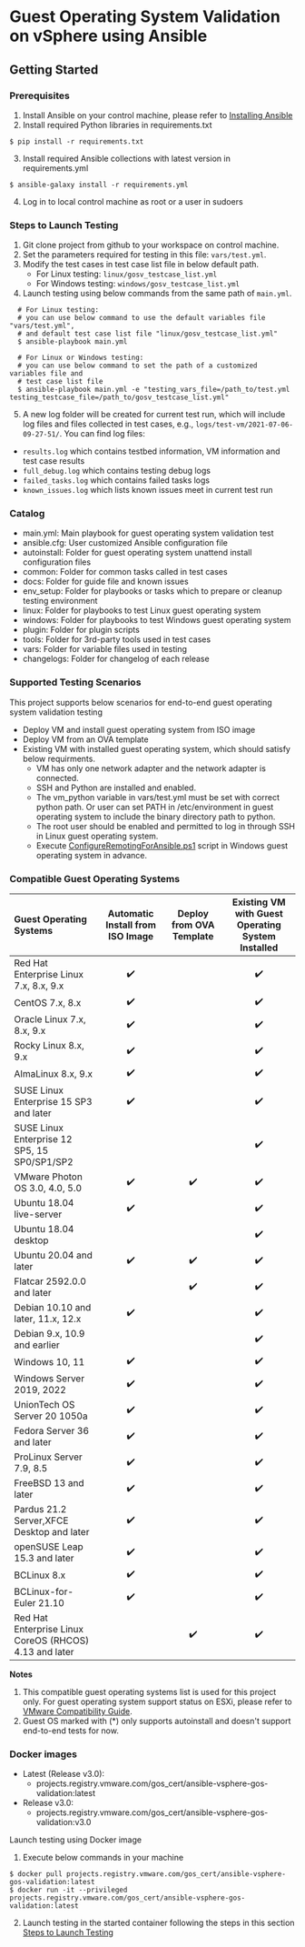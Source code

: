 # Guest Operating System Validation on vSphere using Ansible

## Getting Started

### Prerequisites
1. Install Ansible on your control machine, please refer to [Installing Ansible](https://docs.ansible.com/ansible/latest/installation_guide/intro_installation.html)
2. Install required Python libraries in requirements.txt
```
$ pip install -r requirements.txt
```
3. Install required Ansible collections with latest version in requirements.yml
```
$ ansible-galaxy install -r requirements.yml
```
4. Log in to local control machine as root or a user in sudoers

### Steps to Launch Testing
1. Git clone project from github to your workspace on control machine.
2. Set the parameters required for testing in this file: `vars/test.yml`.
3. Modify the test cases in test case list file in below default path.
   * For Linux testing: `linux/gosv_testcase_list.yml`
   * For Windows testing: `windows/gosv_testcase_list.yml`
4. Launch testing using below commands from the same path of `main.yml`.
```
  # For Linux testing:
  # you can use below command to use the default variables file "vars/test.yml",
  # and default test case list file "linux/gosv_testcase_list.yml"
  $ ansible-playbook main.yml

  # For Linux or Windows testing:
  # you can use below command to set the path of a customized variables file and
  # test case list file
  $ ansible-playbook main.yml -e "testing_vars_file=/path_to/test.yml testing_testcase_file=/path_to/gosv_testcase_list.yml"
```
5. A new log folder will be created for current test run, which will include log files and files collected in test cases, e.g., `logs/test-vm/2021-07-06-09-27-51/`. You can find log files:
  * `results.log` which contains testbed information, VM information and test case results
  * `full_debug.log` which contains testing debug logs
  * `failed_tasks.log` which contains failed tasks logs
  * `known_issues.log` which lists known issues meet in current test run

### Catalog
* main.yml: Main playbook for guest operating system validation test
* ansible.cfg: User customized Ansible configuration file
* autoinstall: Folder for guest operating system unattend install configuration files
* common: Folder for common tasks called in test cases
* docs: Folder for guide file and known issues
* env_setup: Folder for playbooks or tasks which to prepare or cleanup testing environment
* linux: Folder for playbooks to test Linux guest operating system
* windows: Folder for playbooks to test Windows guest operating system
* plugin: Folder for plugin scripts
* tools: Folder for 3rd-party tools used in test cases
* vars: Folder for variable files used in testing
* changelogs: Folder for changelog of each release 

### Supported Testing Scenarios
This project supports below scenarios for end-to-end guest operating system validation testing 
* Deploy VM and install guest operating system from ISO image
* Deploy VM from an OVA template
* Existing VM with installed guest operating system, which should satisfy below requirments.
  * VM has only one network adapter and the network adapter is connected.
  * SSH and Python are installed and enabled.
  * The vm_python variable in vars/test.yml must be set with correct python path. Or user can set PATH in /etc/environment in guest operating system to include the binary directory path to python.
  * The root user should be enabled and permitted to log in through SSH in Linux guest operating system.
  * Execute [ConfigureRemotingForAnsible.ps1](https://github.com/ansible/ansible/blob/devel/examples/scripts/ConfigureRemotingForAnsible.ps1) script in Windows guest operating system in advance.

### Compatible Guest Operating Systems

| Guest Operating Systems                       | Automatic Install from ISO Image | Deploy from OVA Template | Existing VM with Guest Operating System Installed |
|:----------------------------------------------| :------------------------------: | :----------------------: | :--------------------------------: |
| Red Hat Enterprise Linux 7.x, 8.x, 9.x        | :heavy_check_mark:               |                          | :heavy_check_mark:                 |
| CentOS 7.x, 8.x                               | :heavy_check_mark:               |                          | :heavy_check_mark:                 |
| Oracle Linux 7.x, 8.x, 9.x                    | :heavy_check_mark:               |                          | :heavy_check_mark:                 |
| Rocky Linux 8.x, 9.x                          | :heavy_check_mark:               |                          | :heavy_check_mark:                 |
| AlmaLinux 8.x, 9.x                            | :heavy_check_mark:               |                          | :heavy_check_mark:                 |
| SUSE Linux Enterprise 15 SP3 and later        | :heavy_check_mark:               |                          | :heavy_check_mark:                 |
| SUSE Linux Enterprise 12 SP5, 15 SP0/SP1/SP2  |                                  |                          | :heavy_check_mark:                 |
| VMware Photon OS 3.0, 4.0, 5.0                | :heavy_check_mark:               | :heavy_check_mark:       | :heavy_check_mark:                 |
| Ubuntu 18.04 live-server                      | :heavy_check_mark:               |                          | :heavy_check_mark:                 |
| Ubuntu 18.04 desktop                          |                                  |                          | :heavy_check_mark:                 |
| Ubuntu 20.04 and later                        | :heavy_check_mark:               | :heavy_check_mark:       | :heavy_check_mark:                 |
| Flatcar 2592.0.0 and later                    |                                  | :heavy_check_mark:       | :heavy_check_mark:                 |
| Debian 10.10 and later, 11.x, 12.x            | :heavy_check_mark:               |                          | :heavy_check_mark:                 |
| Debian 9.x, 10.9 and earlier                  |                                  |                          | :heavy_check_mark:                 |
| Windows 10, 11                                | :heavy_check_mark:               |                          | :heavy_check_mark:                 |
| Windows Server 2019, 2022                     | :heavy_check_mark:               |                          | :heavy_check_mark:                 |
| UnionTech OS Server 20 1050a                  | :heavy_check_mark:               |                          | :heavy_check_mark:                 |
| Fedora Server 36 and later                    | :heavy_check_mark:               |                          | :heavy_check_mark:                 |
| ProLinux Server 7.9, 8.5                      | :heavy_check_mark:               |                          | :heavy_check_mark:                 |
| FreeBSD 13 and later                          | :heavy_check_mark:               |                          | :heavy_check_mark:                 |
| Pardus 21.2 Server,XFCE Desktop and later     | :heavy_check_mark:               |                          | :heavy_check_mark:                 |
| openSUSE Leap 15.3 and later                  | :heavy_check_mark:               |                          | :heavy_check_mark:                 |
| BCLinux 8.x                                   | :heavy_check_mark:               |                          | :heavy_check_mark:                 |
| BCLinux-for-Euler 21.10                       | :heavy_check_mark:               |                          | :heavy_check_mark:                 |
| Red Hat Enterprise Linux CoreOS (RHCOS) 4.13 and later                    |                                  | :heavy_check_mark:       | :heavy_check_mark:                 |

**Notes**
1. This compatible guest operating systems list is used for this project only. For guest operating system support status on ESXi, please refer to [VMware Compatibility Guide](https://www.vmware.com/resources/compatibility/search.php?deviceCategory=software&testConfig=16).
2. Guest OS marked with (*) only supports autoinstall and doesn't support end-to-end tests for now.

### Docker images
* Latest (Release v3.0):
  * projects.registry.vmware.com/gos_cert/ansible-vsphere-gos-validation:latest
* Release v3.0:
  * projects.registry.vmware.com/gos_cert/ansible-vsphere-gos-validation:v3.0

Launch testing using Docker image
1. Execute below commands in your machine
```
$ docker pull projects.registry.vmware.com/gos_cert/ansible-vsphere-gos-validation:latest
$ docker run -it --privileged projects.registry.vmware.com/gos_cert/ansible-vsphere-gos-validation:latest
```
2. Launch testing in the started container following the steps in this section [Steps to Launch Testing](#steps-to-launch-testing)
